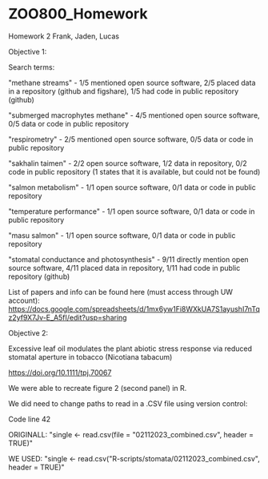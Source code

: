 # ZOO800_Homework
Homework 2 
Frank, Jaden, Lucas 

Objective 1:

Search terms:

"methane streams" - 1/5 mentioned open source software, 2/5 placed data in a repository (github and figshare), 1/5 had code in public repository (github)

"submerged macrophytes methane" - 4/5 mentioned open source software, 0/5 data or code in public repository

"respirometry" - 2/5 mentioned open source software, 0/5 data or code in public repository

"sakhalin taimen" - 2/2 open source software, 1/2 data in repository, 0/2 code in public repository (1 states that it is available, but could not be found)

"salmon metabolism" - 1/1 open source software, 0/1 data or code in public repository

"temperature performance" - 1/1 open source software, 0/1 data or code in public repository

"masu salmon" - 1/1 open source software, 0/1 data or code in public repository

"stomatal conductance and photosynthesis" - 9/11 directly mention open source software, 4/11 placed data in repository, 1/11 had code in public repository (github)

List of papers and info can be found here (must access through UW account): https://docs.google.com/spreadsheets/d/1mx6yw1Fi8WXkUA7S1ayushI7nTqz2yf9X7Jv-E_A5fI/edit?usp=sharing 



Objective 2:

Excessive leaf oil modulates the plant abiotic stress response via reduced stomatal aperture in tobacco (Nicotiana tabacum)

https://doi.org/10.1111/tpj.70067 

We were able to recreate figure 2 (second panel) in R. 

We did need to change paths to read in a .CSV file using version control:

Code line 42 

ORIGINALL: "single  <- read.csv(file = "02112023_combined.csv", header = TRUE)" 

WE USED: "single <- read.csv("R-scripts/stomata/02112023_combined.csv", header = TRUE)"

